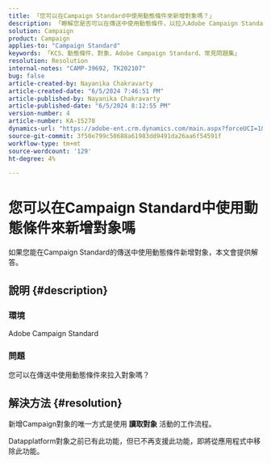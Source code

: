 ```yaml
---
title: 「您可以在Campaign Standard中使用動態條件來新增對象嗎？」
description: 「瞭解您是否可以在傳送中使用動態條件，以拉入Adobe Campaign Standard中的對象。」
solution: Campaign
product: Campaign
applies-to: "Campaign Standard"
keywords: 「KCS、動態條件、對象、Adobe Campaign Standard、常見問題集」
resolution: Resolution
internal-notes: "CAMP-39692, TK202107"
bug: false
article-created-by: Nayanika Chakravarty
article-created-date: "6/5/2024 7:46:51 PM"
article-published-by: Nayanika Chakravarty
article-published-date: "6/5/2024 8:12:55 PM"
version-number: 4
article-number: KA-15278
dynamics-url: "https://adobe-ent.crm.dynamics.com/main.aspx?forceUCI=1&pagetype=entityrecord&etn=knowledgearticle&id=f6eaea54-7423-ef11-840b-6045bd006b25"
source-git-commit: 3f50e799c50688a61983dd9491da26aa6f54591f
workflow-type: tm+mt
source-wordcount: '129'
ht-degree: 4%

---
```


# 您可以在Campaign Standard中使用動態條件來新增對象嗎


如果您能在Campaign Standard的傳送中使用動態條件新增對象，本文會提供解答。

## 說明 {#description}


### <b>環境</b>

Adobe Campaign Standard

### <b>問題</b>

您可以在傳送中使用動態條件來拉入對象嗎？


## 解決方法 {#resolution}


新增Campaign對象的唯一方式是使用 <b>讀取對象</b> 活動的工作流程。

Datapplatform對象之前已有此功能，但已不再支援此功能，即將從應用程式中移除此功能。
